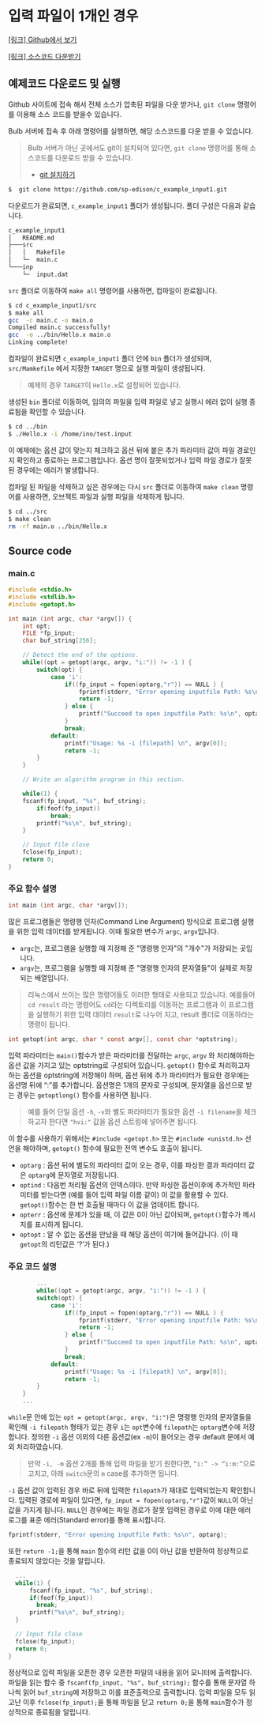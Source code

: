 

# 입력 파일이 1개인 경우
[[링크] Github에서 보기](https://github.com/sp-edison/c_example_input1)

[[링크] 소스코드 다운받기](https://github.com/sp-edison/c_example_input1/archive/master.zip)

## 예제코드 다운로드 및 실행

Github 사이트에 접속 해서 전체 소스가 압축된 파일을 다운 받거나, ```git clone``` 명령어를 이용해 소스 코드를 받을수 있습니다.

Bulb 서버에 접속 후 아래 명령어를 실행하면, 해당 소스코드를 다운 받을 수 있습니다.
> Bulb 서버가 아닌 곳에서도 git이 설치되어 있다면, ```git clone``` 명령어를 통해 소스코드를 다운로드 받을 수 있습니다.
> - [git 설치하기](https://git-scm.com/book/ko/v2/%EC%8B%9C%EC%9E%91%ED%95%98%EA%B8%B0-Git-%EC%84%A4%EC%B9%98)

```bash
$  git clone https://github.com/sp-edison/c_example_input1.git
```
다운로드가 완료되면, ```c_example_input1``` 폴더가 생성됩니다. 폴더 구성은 다음과 같습니다.
```bash
c_example_input1
│   README.md
├───src
│   │   Makefile
│   └─  main.c
└───inp
    └─  input.dat
```

 ```src``` 폴더로 이동하여 ```make all``` 명령어를 사용하면, 컴파일이 완료됩니다.

```bash
$ cd c_example_input1/src
$ make all
gcc  -c main.c -o main.o
Compiled main.c successfully!
gcc  -o ../bin/Hello.x main.o
Linking complete!
```

컴파일이 완료되면 ```c_example_input1``` 폴더 안에 ```bin``` 폴더가 생성되며, ```src/Mamkefile``` 에서 지정한 ```TARGET``` 명으로 실행 파일이 생성됩니다.
> 예제의 경우 ```TARGET```이 ```Hello.x```로 설정되어 있습니다.

생성된 ```bin``` 폴더로 이동하여, 임의의 파일을 입력 파일로 넣고 실행시 에러 없이 실행 종료됨을 확인할 수 있습니다.

```bash
$ cd ../bin
$ ./Hello.x -i /home/ino/test.input
```

이 예제에는 옵션 값이 맞는지 체크하고 옵션 뒤에 붙은 추가 파라미터 값이 파일 경로인지 확인하고 종료하는 프로그램입니다. 옵션 명이 잘못되었거나 입력 파일 경로가 잘못된 경우에는 에러가 발생합니다.

컴파일 된 파일을 삭제하고 싶은 경우에는 다시 ```src``` 폴더로 이동하여 ```make clean``` 명령어를 사용하면, 오브젝트 파일과 실행 파일을 삭제하게 됩니다.
```bash
$ cd ../src
$ make clean
rm -rf main.o ../bin/Hello.x
```

## Source code

### main.c

```c
#include <stdio.h>
#include <stdlib.h>
#include <getopt.h>

int main (int argc, char *argv[]) {
	int opt;
	FILE *fp_input;
	char buf_string[256];

	// Detect the end of the options.
	while((opt = getopt(argc, argv, "i:")) != -1 ) {
		switch(opt) {
			case 'i':
				if((fp_input = fopen(optarg,"r")) == NULL ) {
					fprintf(stderr, "Error opening inputfile Path: %s\n", optarg);
					return -1;
				} else {
					printf("Succeed to open inputfile Path: %s\n", optarg);
				}
				break;
			default:
				printf("Usage: %s -i [filepath] \n", argv[0]);
				return -1;
		}
	}

	// Write an algorithm program in this section.

	while(1) {
	fscanf(fp_input, "%s", buf_string);
		if(feof(fp_input))
			break;
		printf("%s\n", buf_string);
	}

	// Input file close
	fclose(fp_input);
	return 0;
}

```

### 주요 함수 설명
```c
int main (int argc, char *argv[]);
```
많은 프로그램들은 명령행 인자(Command Line Argument) 방식으로 프로그램 실행을 위한 입력 데이터를 받게됩니다. 이때 필요한 변수가 ```argc```, ```argv```입니다.

- ```argc```는, 프로그램을 실행할 때 지정해 준 "명령행 인자"의 "개수"가 저장되는 곳입니다.
- ```argv```는, 프로그램을 실행할 때 지정해 준 "명령행 인자의 문자열들"이 실제로 저장되는 배열입니다.

> 리눅스에서 쓰이는 많은 명령어들도 이러한 형태로 사용되고 있습니다.
> 예를들어 ```cd result``` 라는 명령어도 ```cd```라는 디렉토리를 이동하는 프로그램과 이 프로그램을 실행하기 위한 입력 데이터 ```result```로 나누어 지고, result 폴더로 이동하라는 명령이 됩니다.

```c
int getopt(int argc, char * const argv[], const char *optstring);
```
입력 파라미터는 ```main()```함수가 받은 파라미터를 전달하는 ```argc```, ```argv``` 와 처리해야하는 옵션 값을 가지고 있는 optstring로 구성되어 있습니다. ```getopt()``` 함수로 처리하고자 하는 옵션을 optstring에 저장해야 하며, 옵션 뒤에 추가 파라미터가 필요한 경우에는 옵션명 뒤에 “:”를 추가합니다. 옵션명은 1개의 문자로 구성되며, 문자열을 옵션으로 받는 경우는 ```getoptlong()``` 함수를 사용하면 됩니다.

> 예를 들어 단일 옵션 ```-h```, ```-v```와 별도 파라미터가 필요한 옵션 ```-i filename```을 체크하고자 한다면 ```"hvi:"``` 값을 옵션 스트링에 넣어주면 됩니다.

이 함수를 사용하기 위해서는 ```#include <getopt.h>``` 또는 ```#include <unistd.h>``` 선언을 해야하며, ```getopt()``` 함수에 필요한 전역 변수도 호출이 됩니다.

- ```optarg``` : 옵션 뒤에 별도의 파라미터 값이 오는 경우, 이를 파싱한 결과 파라미터 값은 ```optarg```에 문자열로 저장됩니다.
- ```optind``` : 다음번 처리될 옵션의 인덱스이다. 만약 파싱한 옵션이후에 추가적인 파라미터를 받는다면 (예를 들어 입력 파일 이름 같이) 이 값을 활용할 수 있다. ```getopt()```함수는 한 번 호출될 때마다 이 값을 업데이트 합니다.
- ```opterr``` : 옵션에 문제가 있을 때, 이 값은 0이 아닌 값이되며, ```getopt()```함수가 메시지를 표시하게 됩니다.
- ```optopt``` : 알 수 없는 옵션을 만났을 때 해당 옵션이 여기에 들어갑니다. (이 때 ```getopt```의 리턴값은 ‘?’가 된다.)

### 주요 코드 설명
```c
    	...
    	while((opt = getopt(argc, argv, "i:")) != -1 ) {
  		switch(opt) {
  			case 'i':
  				if((fp_input = fopen(optarg,"r")) == NULL ) {
  					fprintf(stderr, "Error opening inputfile Path: %s\n", optarg);
  					return -1;
  				} else {
  					printf("Succeed to open inputfile Path: %s\n", optarg);
  				}
  				break;
  			default:
  				printf("Usage: %s -i [filepath] \n", argv[0]);
  				return -1;
  		}
  	}
  	...
```
```while```문 안에 있는  ```opt = getopt(argc, argv, "i:")```은 명령행 인자의 문자열들을 확인해 ```-i filepath``` 형태가 있는 경우 ```i```는 ```opt```변수에 ```filepath```는 ```optarg```변수에 저장합니다. 정의한 ```-i``` 옵션 이외의 다른 옵션값(ex ```-m```)이 들어오는 경우 default 문에서 예외 처리하였습니다.

> 만약 ```-i, -m``` 옵션 2개를 통해 입력 파일을 받기 원한다면, ```“i:” -> “i:m:”```으로 고치고, 아래 ```switch```문의 ```m``` case를 추가하면 됩니다.

```-i``` 옵션 값이 입력된 경우 바로 뒤에 입력한 ```filepath```가 재대로 입력되었는지 확인합니다. 입력된 경로에 파일이 있다면, ```fp_input = fopen(optarg,"r")```값이 ```NULL```이 아닌 값을 가지게 됩니다. ```NULL```인 경우에는 파일 경로가 잘못 입력된 경우로 이에 대한 에러 로그를 표준 에러(Standard error)를 통해 표시합니다.
```c
fprintf(stderr, "Error opening inputfile Path: %s\n", optarg);
```

또한 ```return -1;```을 통해 ```main``` 함수의 리턴 값을 0이 아닌 값을 반환하여 정상적으로 종료되지 않았다는 것을 알립니다.


```c
  ...
  while(1) {
      fscanf(fp_input, "%s", buf_string);
      if(feof(fp_input))
        break;
      printf("%s\n", buf_string);
  }

  // Input file close
  fclose(fp_input);
  return 0;
}
```
정상적으로 입력 파일을 오픈한 경우 오픈한 파일의 내용을 읽어 모니터에 출력합니다. 파일을 읽는 함수 중 ```fscanf(fp_input, "%s", buf_string);``` 함수를 통해 문자열 하나씩 읽어 ```buf_string```에 저장하고 이를 표준출력으로 출력합니다.
입력 파일을 모두 읽고난 이후 ```fclose(fp_input);```을 통해 파일을 닫고 ```return 0;```을 통해 ```main```함수가 정상적으로 종료됨을 알립니다.
